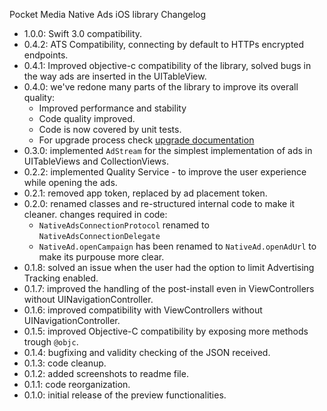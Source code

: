 Pocket Media Native Ads iOS library Changelog

* 1.0.0: Swift 3.0 compatibility.
* 0.4.2: ATS Compatibility, connecting by default to HTTPs encrypted endpoints.
* 0.4.1: Improved objective-c compatibility of the library, solved bugs in the way ads are inserted in the UITableView.
* 0.4.0: we've redone many parts of the library to improve its overall quality:
	* Improved performance and stability
	* Code quality improved. 
	* Code is now covered by unit tests. 
	* For upgrade process check [upgrade documentation](UPGRADE.md)
* 0.3.0: implemented ```AdStream``` for the simplest implementation of ads in UITableViews and CollectionViews.
* 0.2.2: implemented Quality Service - to improve the user experience while opening the ads.
* 0.2.1: removed app token, replaced by ad placement token.
* 0.2.0: renamed classes and re-structured internal code to make it cleaner.
  changes required in code:
  * ```NativeAdsConnectionProtocol``` renamed to ```NativeAdsConnectionDelegate```
  * ```NativeAd.openCampaign``` has been renamed to ```NativeAd.openAdUrl``` to make its purpouse more clear.
* 0.1.8: solved an issue when the user had the option to limit Advertising Tracking enabled.
* 0.1.7: improved the handling of the post-install even in ViewControllers without UINavigationController.
* 0.1.6: improved compatibility with ViewControllers without UINavigationController.
* 0.1.5: improved Objective-C compatibility by exposing more methods trough ```@objc```.
* 0.1.4: bugfixing and validity checking of the JSON received. 
* 0.1.3: code cleanup.
* 0.1.2: added screenshots to readme file.
* 0.1.1: code reorganization.
* 0.1.0: initial release of the preview functionalities.
